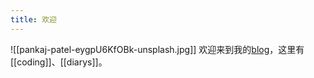 ```yaml
---
title: 欢迎
---
```

![[pankaj-patel-eygpU6KfOBk-unsplash.jpg]]
欢迎来到我的[blog](https://blog.chenxuexin.com)，这里有[[coding]]、[[diarys]]。
